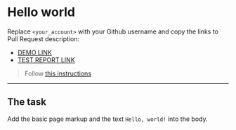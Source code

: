 # Hello world
Replace `<your_account>` with your Github username and copy the links to Pull Request description:
- [DEMO LINK](https://misharosa.github.io/layout_hello-world/)
- [TEST REPORT LINK](https://misharosa.github.io/layout_hello-world/report/html_report/)

> Follow [this instructions](https://github.com/mate-academy/layout_task-guideline#how-to-solve-the-layout-tasks-on-github)
___

## The task
Add the basic page markup and the text `Hello, world!` into the body.

